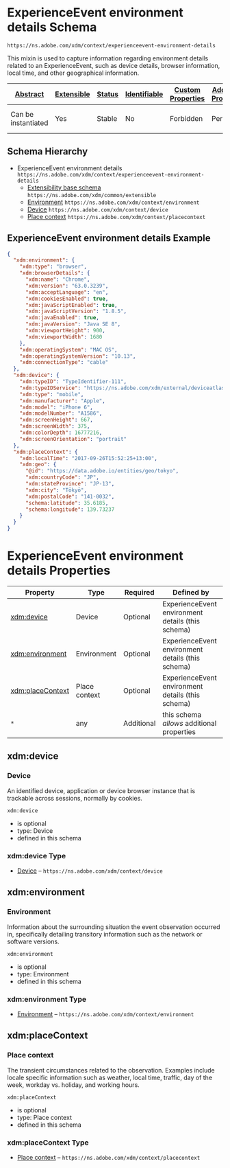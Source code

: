 
# ExperienceEvent environment details Schema

```
https://ns.adobe.com/xdm/context/experienceevent-environment-details
```

This mixin is used to capture information regarding environment details related to an ExperienceEvent, such as device details, browser information, local time, and other geographical information.

| [Abstract](../../abstract.md) | [Extensible](../../extensions.md) | [Status](../../status.md) | [Identifiable](../../id.md) | [Custom Properties](../../extensions.md) | [Additional Properties](../../extensions.md) | Defined In |
|-------------------------------|-----------------------------------|---------------------------|-----------------------------|------------------------------------------|----------------------------------------------|------------|
| Can be instantiated | Yes | Stable | No | Forbidden | Permitted | [context/experienceevent-environment-details.schema.json](context/experienceevent-environment-details.schema.json) |
## Schema Hierarchy

* ExperienceEvent environment details `https://ns.adobe.com/xdm/context/experienceevent-environment-details`
  * [Extensibility base schema](../common/extensible.schema.md) `https://ns.adobe.com/xdm/common/extensible`
  * [Environment](environment.schema.md) `https://ns.adobe.com/xdm/context/environment`
  * [Device](device.schema.md) `https://ns.adobe.com/xdm/context/device`
  * [Place context](placecontext.schema.md) `https://ns.adobe.com/xdm/context/placecontext`


## ExperienceEvent environment details Example
```json
{
  "xdm:environment": {
    "xdm:type": "browser",
    "xdm:browserDetails": {
      "xdm:name": "Chrome",
      "xdm:version": "63.0.3239",
      "xdm:acceptLanguage": "en",
      "xdm:cookiesEnabled": true,
      "xdm:javaScriptEnabled": true,
      "xdm:javaScriptVersion": "1.8.5",
      "xdm:javaEnabled": true,
      "xdm:javaVersion": "Java SE 8",
      "xdm:viewportHeight": 900,
      "xdm:viewportWidth": 1680
    },
    "xdm:operatingSystem": "MAC OS",
    "xdm:operatingSystemVersion": "10.13",
    "xdm:connectionType": "cable"
  },
  "xdm:device": {
    "xdm:typeID": "TypeIdentifier-111",
    "xdm:typeIDService": "https://ns.adobe.com/xdm/external/deviceatlas",
    "xdm:type": "mobile",
    "xdm:manufacturer": "Apple",
    "xdm:model": "iPhone 6",
    "xdm:modelNumber": "A1586",
    "xdm:screenHeight": 667,
    "xdm:screenWidth": 375,
    "xdm:colorDepth": 16777216,
    "xdm:screenOrientation": "portrait"
  },
  "xdm:placeContext": {
    "xdm:localTime": "2017-09-26T15:52:25+13:00",
    "xdm:geo": {
      "@id": "https://data.adobe.io/entities/geo/tokyo",
      "xdm:countryCode": "JP",
      "xdm:stateProvince": "JP-13",
      "xdm:city": "Tōkyō",
      "xdm:postalCode": "141-0032",
      "schema:latitude": 35.6185,
      "schema:longitude": 139.73237
    }
  }
}
```

# ExperienceEvent environment details Properties

| Property | Type | Required | Defined by |
|----------|------|----------|------------|
| [xdm:device](#xdmdevice) | Device | Optional | ExperienceEvent environment details (this schema) |
| [xdm:environment](#xdmenvironment) | Environment | Optional | ExperienceEvent environment details (this schema) |
| [xdm:placeContext](#xdmplacecontext) | Place context | Optional | ExperienceEvent environment details (this schema) |
| `*` | any | Additional | this schema *allows* additional properties |

## xdm:device
### Device

An identified device, application or device browser instance that is trackable across sessions, normally by cookies.

`xdm:device`
* is optional
* type: Device
* defined in this schema

### xdm:device Type


* [Device](device.schema.md) – `https://ns.adobe.com/xdm/context/device`





## xdm:environment
### Environment

Information about the surrounding situation the event observation occurred in, specifically detailing transitory information such as the network or software versions.

`xdm:environment`
* is optional
* type: Environment
* defined in this schema

### xdm:environment Type


* [Environment](environment.schema.md) – `https://ns.adobe.com/xdm/context/environment`





## xdm:placeContext
### Place context

The transient circumstances related to the observation. Examples include locale specific information such as weather, local time, traffic, day of the week, workday vs. holiday, and working hours.

`xdm:placeContext`
* is optional
* type: Place context
* defined in this schema

### xdm:placeContext Type


* [Place context](placecontext.schema.md) – `https://ns.adobe.com/xdm/context/placecontext`




